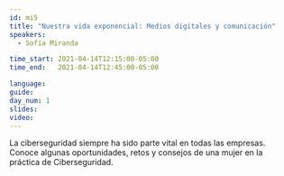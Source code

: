 ```yaml
---
id: mi5
title: "Nuestra vida exponencial: Medios digitales y comunicación"
speakers:
  - Sofía Miranda

time_start: 2021-04-14T12:15:00-05:00
time_end:   2021-04-14T12:45:00-05:00

language: 
guide:
day_num: 1
slides: 
video: 
---
```


La ciberseguridad siempre ha sido parte vital en todas las empresas. Conoce algunas oportunidades, retos y consejos de una mujer en la práctica de Ciberseguridad.

